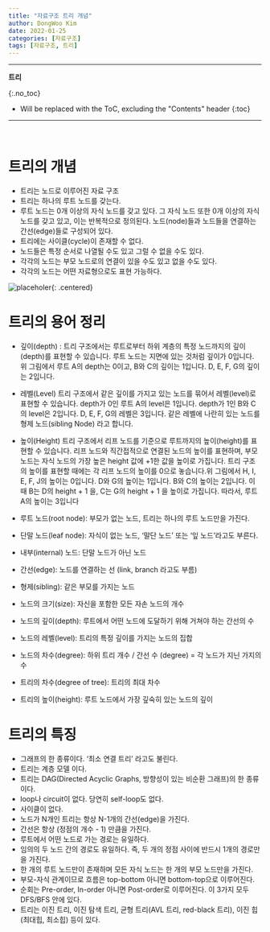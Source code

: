 ```yaml
---
title: "자료구조 트리 개념"
author: DongWoo Kim
date: 2022-01-25
categories: [자료구조]
tags: [자료구조, 트리]
---
```


---

**트리**

{:.no_toc}

* Will be replaced with the ToC, excluding the "Contents" header
{:toc}

---

<br/>

# **트리의 개념**
- 트리는 노드로 이루어진 자료 구조
- 트리는 하나의 루트 노드를 갖는다. 
- 루트 노드는 0개 이상의 자식 노드를 갖고 있다. 그 자식 노드 또한 0개 이상의 자식 노드를 갖고 있고, 이는 반복적으로 정의된다. 노드(node)들과 노드들을 연결하는 간선(edge)들로 구성되어 있다. 
- 트리에는 사이클(cycle)이 존재할 수 없다. 
- 노드들은 특정 순서로 나열될 수도 있고 그럴 수 없을 수도 있다. 
- 각각의 노드는 부모 노드로의 연결이 있을 수도 있고 없을 수도 있다. 
- 각각의 노드는 어떤 자료형으로도 표현 가능하다.


![placeholer](https://user-images.githubusercontent.com/79832647/150896716-3b8c760d-1410-4232-b81a-d22562561c55.jpeg){: .centered}


# **트리의 용어 정리**

- 깊이(depth) : 트리 구조에서는 루트로부터 하위 계층의 특정 노드까지의 깊이(depth)를 표현할 수 있습니다. 루트 노드는 지면에 있는 것처럼 깊이가 0입니다. 위 그림에서 루트 A의 depth는 0이고, B와 C의 깊이는 1입니다. D, E, F, G의 깊이는 2입니다.

- 레벨(Level) 트리 구조에서 같은 깊이를 가지고 있는 노드를 묶어서 레벨(level)로 표현할 수 있습니다. depth가 0인 루트 A의 level은 1입니다. depth가 1인 B와 C의 level은 2입니다. D, E, F, G의 레벨은 3입니다. 같은 레벨에 나란히 있는 노드를 형제 노드(sibling Node) 라고 합니다.

- 높이(Height) 트리 구조에서 리프 노드를 기준으로 루트까지의 높이(height)를 표현할 수 있습니다. 리프 노드와 직간접적으로 연결된 노드의 높이를 표현하며, 부모 노드는 자식 노드의 가장 높은 height 값에 +1한 값을 높이로 가집니다. 트리 구조의 높이를 표현할 때에는 각 리프 노드의 높이를 0으로 놓습니다.위 그림에서 H, I, E, F, J의 높이는 0입니다. D와 G의 높이는 1입니다. B와 C의 높이는 2입니다. 이때 B는 D의 height + 1 을, C는 G의 height + 1 을 높이로 가집니다. 따라서, 루트 A의 높이는 3입니다

- 루트 노드(root node): 부모가 없는 노드, 트리는 하나의 루트 노드만을 가진다.

- 단말 노드(leaf node): 자식이 없는 노드, ‘말단 노드’ 또는 ‘잎 노드’라고도 부른다.

- 내부(internal) 노드: 단말 노드가 아닌 노드

- 간선(edge): 노드를 연결하는 선 (link, branch 라고도 부름)

- 형제(sibling): 같은 부모를 가지는 노드

- 노드의 크기(size): 자신을 포함한 모든 자손 노드의 개수

- 노드의 깊이(depth): 루트에서 어떤 노드에 도달하기 위해 거쳐야 하는 간선의 수

- 노드의 레벨(level): 트리의 특정 깊이를 가지는 노드의 집합

- 노드의 차수(degree): 하위 트리 개수 / 간선 수 (degree) = 각 노드가 지닌 가지의 수

- 트리의 차수(degree of tree): 트리의 최대 차수

- 트리의 높이(height): 루트 노드에서 가장 깊숙히 있는 노드의 깊이


# **트리의 특징**

- 그래프의 한 종류이다. ‘최소 연결 트리’ 라고도 불린다.
- 트리는 계층 모델 이다.
- 트리는 DAG(Directed Acyclic Graphs, 방향성이 있는 비순환 그래프)의 한 종류이다.
- loop나 circuit이 없다. 당연히 self-loop도 없다.
- 사이클이 없다.
- 노드가 N개인 트리는 항상 N-1개의 간선(edge)을 가진다.
- 간선은 항상 (정점의 개수 - 1) 만큼을 가진다.
- 루트에서 어떤 노드로 가는 경로는 유일하다.
- 임의의 두 노드 간의 경로도 유일하다. 즉, 두 개의 정점 사이에 반드시 1개의 경로만을 가진다.
- 한 개의 루트 노드만이 존재하며 모든 자식 노드는 한 개의 부모 노드만을 가진다.
- 부모-자식 관계이므로 흐름은 top-bottom 아니면 bottom-top으로 이루어진다.
- 순회는 Pre-order, In-order 아니면 Post-order로 이루어진다. 이 3가지 모두 DFS/BFS 안에 있다.
- 트리는 이진 트리, 이진 탐색 트리, 균형 트리(AVL 트리, red-black 트리), 이진 힙(최대힙, 최소힙) 등이 있다.